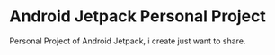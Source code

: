 # Android Jetpack Personal Project
 Personal Project of Android Jetpack, i create just want to share.
